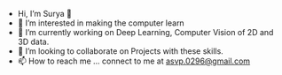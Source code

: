 - Hi, I’m Surya 👋 
- 👀 I’m interested in making the computer learn
- 🌱 I’m currently working on Deep Learning, Computer Vision of 2D and 3D data.
- 💞️ I’m looking to collaborate on Projects with these skills.
- 📫 How to reach me ... connect to me at asvp.0296@gmail.com

<!---
surya-1729/surya-1729 is a ✨ special ✨ repository because its `README.md` (this file) appears on your GitHub profile.
You can click the Preview link to take a look at your changes.
--->


